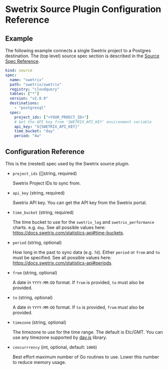 # Swetrix Source Plugin Configuration Reference

## Example

The following example connects a single Swetrix project to a Postgres destination. The (top level) source spec section is described in the [Source Spec Reference](https://docs.cloudquery.io/docs/reference/source-spec). 

```yaml copy
kind: source
spec:
  name: "swetrix"
  path: "swetrix/swetrix"
  registry: "cloudquery"
  tables: ["*"]
  version: "v2.0.0"
  destinations:
    - "postgresql"
  spec:
    project_ids: ["<YOUR_PROECT_ID>"]
    # Get the API key from 'SWETRIX_API_KEY' environment variable
    api_key: "${SWETRIX_API_KEY}"
    time_bucket: "day"
    period: "4w"
```

## Configuration Reference

This is the (nested) spec used by the Swetrix source plugin.

- `project_ids` ([]string, required)

  Swetrix Project IDs to sync from.

- `api_key` (string, required)
  
  Swetrix API key. You can get the API key from the Swetrix portal.

- `time_bucket` (string, required)

  The time bucket to use for the `swetrix_log` and `swetrix_performance` charts. e.g. `day`. See all possible values here: https://docs.swetrix.com/statistics-api#time-buckets.

- `period` (string, optional)
  
  How long in the past to sync data (e.g. `7d`). Either `period` or `from` and `to` must be specified. See all possible values here: https://docs.swetrix.com/statistics-api#periods.

- `from` (string, optional)
  
  A date in `YYYY-MM-DD` format. If `from` is provided, `to` must also be provided.

- `to` (string, optional)
  
  A date in `YYYY-MM-DD` format. If `to` is provided, `from` must also be provided.

- `timezone` (string, optional)

  The timezone to use for the time range. The default is Etc/GMT. You can use any timezone supported by [day.js](https://day.js.org/docs/en/timezone/timezone/) library.

- `concurrrency` (int, optional, default: `1000`)

  Best effort maximum number of Go routines to use. Lower this number to reduce memory usage.